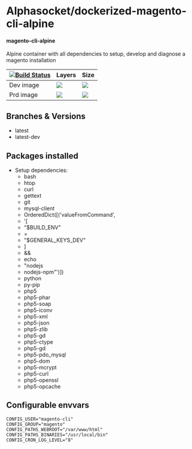 # Alphasocket/dockerized-magento-cli-alpine
#### magento-cli-alpine
Alpine container with all dependencies to setup, develop and diagnose a magento installation


| [![Build Status](https://semaphoreci.com/api/v1/alphasocket/dockerized-magento-cli-alpine/branches/latest/badge.svg)](https://semaphoreci.com/alphasocket/dockerized-magento-cli-alpine) | Layers | Size  |
| ----- | ----- | ----- |
| Dev image | [![](https://images.microbadger.com/badges/image/03192859189254/dockerized-magento-cli-alpine:latest.svg)](https://microbadger.com/images/03192859189254/magento-cli-alpine:latest ) | [![](https://images.microbadger.com/badges/version/03192859189254/dockerized-magento-cli-alpine:latest.svg)](https://microbadger.com/images/03192859189254/magento-cli-alpine:latest) |
| Prd image | [![](https://images.microbadger.com/badges/image/alphasocket/magento-cli-alpine:latest.svg)](https://microbadger.com/images/alphasocket/magento-cli-alpine:latest ) | [![](https://images.microbadger.com/badges/version/alphasocket/magento-cli-alpine:latest.svg)](https://microbadger.com/images/alphasocket/magento-cli-alpine:latest) |

## Branches & Versions
- latest
- latest-dev


## Packages installed
- Setup dependencies:
  + bash
  + htop
  + curl
  + gettext
  + git
  + mysql-client
  + OrderedDict([('valueFromCommand',
  + '[
  + "$BUILD_ENV"
  + =
  + "$GENERAL_KEYS_DEV"
  + ]
  + &&
  + echo
  + "nodejs
  + nodejs-npm"')])
  + python
  + py-pip
  + php5
  + php5-phar
  + php5-soap
  + php5-iconv
  + php5-xml
  + php5-json
  + php5-zlib
  + php5-gd
  + php5-ctype
  + php5-gd
  + php5-pdo_mysql
  + php5-dom
  + php5-mcrypt
  + php5-curl
  + php5-openssl
  + php5-opcache


## Configurable envvars
~~~
CONFIG_USER="magento-cli"
CONFIG_GROUP="magento"
CONFIG_PATHS_WEBROOT="/var/www/html"
CONFIG_PATHS_BINARIES="/usr/local/bin"
CONFIG_CRON_LOG_LEVEL="8"
~~~
